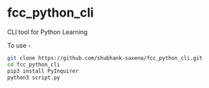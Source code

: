 # fcc_python_cli
CLI tool for Python Learning

To use -
```bash
git clone https://github.com/shubhank-saxena/fcc_python_cli.git
cd fcc_python_cli
pip3 install PyInquirer
python3 script.py
```